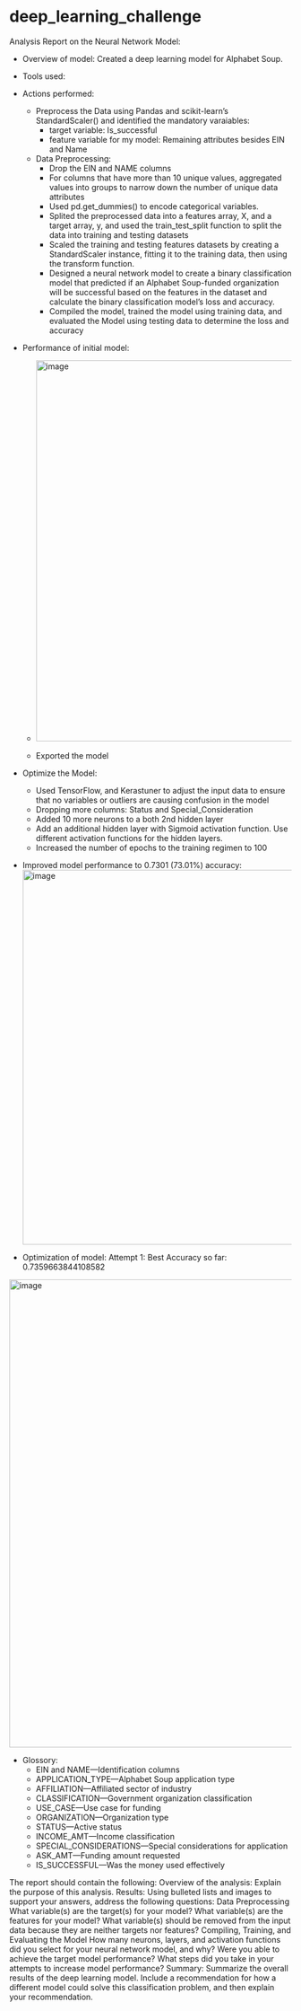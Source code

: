 # deep_learning_challenge

Analysis Report on the Neural Network Model:

* Overview of model: Created a deep learning model for Alphabet Soup.

* Tools used:

* Actions performed:
  * Preprocess the Data using Pandas and scikit-learn’s StandardScaler() and identified the mandatory varaiables:
    * target variable: Is_successful
    * feature variable for my model: Remaining attributes besides EIN and Name
  * Data Preprocessing:
    * Drop the EIN and NAME columns
    * For columns that have more than 10 unique values, aggregated values into groups to narrow down the number of unique data attributes
    * Used pd.get_dummies() to encode categorical variables.
    * Splited the preprocessed data into a features array, X, and a target array, y, and used the train_test_split function to split the data into training and testing datasets
    * Scaled the training and testing features datasets by creating a StandardScaler instance, fitting it to the training data, then using the transform function.
    * Designed a neural network model to create a binary classification model that predicted if an Alphabet Soup-funded organization will be successful based on the features in the dataset and calculate the binary classification model’s loss and accuracy.
    * Compiled the model, trained the model using training data, and evaluated the Model using testing data to determine the loss and accuracy
 * Performance of initial model:
    * <img width="679" alt="image" src="https://github.com/Tianyueli/deep_learning_challenge/assets/42381263/9d404d85-9aac-43ba-8891-31d1f9e022ae">

    * Exported the model 
 * Optimize the Model:
    * Used TensorFlow, and Kerastuner to adjust the input data to ensure that no variables or outliers are causing confusion in the model
    * Dropping more columns: Status and Special_Consideration
    * Added 10 more neurons to a both 2nd hidden layer
    * Add an additional hidden layer with Sigmoid activation function.
Use different activation functions for the hidden layers.
    * Increased the number of epochs to the training regimen to 100
* Improved model performance to 0.7301 (73.01%) accuracy:
  <img width="668" alt="image" src="https://github.com/Tianyueli/deep_learning_challenge/assets/42381263/ef884ba8-6f61-4a7d-b78e-fefce31a4455">


* Optimization of model:
Attempt 1: Best Accuracy so far: 0.7359663844108582
<img width="834" alt="image" src="https://github.com/Tianyueli/deep_learning_challenge/assets/42381263/dc8e3fe2-bccb-4a99-a644-6603e7c3aa56">

* Glossory:
  * EIN and NAME—Identification columns
  * APPLICATION_TYPE—Alphabet Soup application type
  * AFFILIATION—Affiliated sector of industry
  * CLASSIFICATION—Government organization classification
  * USE_CASE—Use case for funding
  * ORGANIZATION—Organization type
  * STATUS—Active status
  * INCOME_AMT—Income classification
  * SPECIAL_CONSIDERATIONS—Special considerations for application
  * ASK_AMT—Funding amount requested
  * IS_SUCCESSFUL—Was the money used effectively
 

The report should contain the following:
Overview of the analysis: Explain the purpose of this analysis.
Results: Using bulleted lists and images to support your answers, address the following questions:
Data Preprocessing
What variable(s) are the target(s) for your model?
What variable(s) are the features for your model?
What variable(s) should be removed from the input data because they are neither targets nor features?
Compiling, Training, and Evaluating the Model
How many neurons, layers, and activation functions did you select for your neural network model, and why?
Were you able to achieve the target model performance?
What steps did you take in your attempts to increase model performance?
Summary: Summarize the overall results of the deep learning model. Include a recommendation for how a different model could solve this classification problem, and then explain your recommendation.
